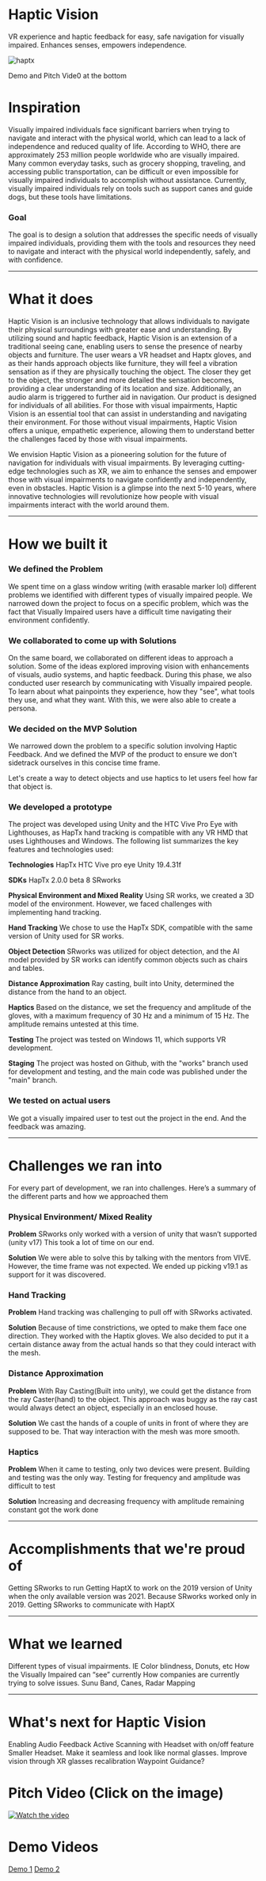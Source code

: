 # Haptic Vision
VR experience and haptic feedback for easy, safe navigation for visually impaired. Enhances senses, empowers independence.


![haptx](https://user-images.githubusercontent.com/39020723/218214123-f66f583e-3f93-461e-9d06-ebd59a3d3cc9.jpg)


Demo and Pitch Vide0 at the bottom


# Inspiration
Visually impaired individuals face significant barriers when trying to navigate and interact with the physical world, which can lead to a lack of independence and reduced quality of life. According to WHO, there are approximately 253 million people worldwide who are visually impaired. Many common everyday tasks, such as grocery shopping, traveling, and accessing public transportation, can be difficult or even impossible for visually impaired individuals to accomplish without assistance. Currently, visually impaired individuals rely on tools such as support canes and guide dogs, but these tools have limitations. 

### Goal
The goal is to design a solution that addresses the specific needs of visually impaired individuals, providing them with the tools and resources they need to navigate and interact with the physical world independently, safely, and with confidence.

---

# What it does
Haptic Vision is an inclusive technology that allows individuals to navigate their physical surroundings with greater ease and understanding. By utilizing sound and haptic feedback, Haptic Vision is an extension of a traditional seeing cane, enabling users to sense the presence of nearby objects and furniture. The user wears a VR headset and Haptx gloves, and as their hands approach objects like furniture, they will feel a vibration sensation as if they are physically touching the object. The closer they get to the object, the stronger and more detailed the sensation becomes, providing a clear understanding of its location and size. Additionally, an audio alarm is triggered to further aid in navigation. 
Our product is designed for individuals of all abilities. For those with visual impairments, Haptic Vision is an essential tool that can assist in understanding and navigating their environment. For those without visual impairments, Haptic Vision offers a unique, empathetic experience, allowing them to understand better the challenges faced by those with visual impairments.

We envision Haptic Vision as a pioneering solution for the future of navigation for individuals with visual impairments. By leveraging cutting-edge technologies such as XR, we aim to enhance the senses and empower those with visual impairments to navigate confidently and independently, even in obstacles. Haptic Vision is a glimpse into the next 5-10 years, where innovative technologies will revolutionize how people with visual impairments interact with the world around them.

---

# How we built it
### We defined the Problem
We spent time on a glass window writing (with erasable marker lol) different problems we identified with different types of visually impaired people. We narrowed down the project to focus on a specific problem, which was the fact that Visually Impaired users have a difficult time navigating their environment confidently.

### We collaborated to come up with Solutions 
On the same board, we collaborated on different ideas to approach a solution. Some of the ideas explored improving vision with enhancements of visuals, audio systems, and haptic feedback. During this phase, we also conducted user research by communicating with Visually impaired people. To learn about what painpoints they experience, how they "see", what tools they use, and what they want. With this, we were also able to create a persona.

### We decided on the MVP Solution 
We narrowed down the problem to a specific solution involving Haptic Feedback. And we defined the MVP of the product to ensure we don't sidetrack ourselves in this concise time frame. 

Let's create a way to detect objects and use haptics to let users feel how far that object is.

### We developed a prototype
The project was developed using Unity and the HTC Vive Pro Eye with Lighthouses, as HapTx hand tracking is compatible with any VR HMD that uses Lighthouses and Windows. The following list summarizes the key features and technologies used:

**Technologies**
HapTx
HTC Vive pro eye 
Unity 19.4.31f

**SDKs**
HapTx 2.0.0 beta 8
SRworks 

**Physical Environment and Mixed Reality**
Using SR works, we created a 3D model of the environment. However, we faced challenges with implementing hand tracking.

**Hand Tracking**
We chose to use the HapTx SDK, compatible with the same version of Unity used for SR works.

**Object Detection**
SRworks was utilized for object detection, and the AI model provided by SR works can identify common objects such as chairs and tables.

**Distance Approximation**
Ray casting, built into Unity, determined the distance from the hand to an object.

**Haptics**
Based on the distance, we set the frequency and amplitude of the gloves, with a maximum frequency of 30 Hz and a minimum of 15 Hz. The amplitude remains untested at this time.

**Testing**
The project was tested on Windows 11, which supports VR development.

**Staging**
The project was hosted on Github, with the "works" branch used for development and testing, and the main code was published under the "main" branch.

### We tested on actual users
We got a visually impaired user to test out the project in the end. And the feedback was amazing. 

---

# Challenges we ran into 
For every part of development, we ran into challenges. Here’s a summary of the different parts and how we approached them 

### Physical Environment/ Mixed Reality
**Problem**
SRworks only worked with a version of unity that wasn’t supported (unity v17)
This took a lot of time on our end.

**Solution**
We were able to solve this by talking with the mentors from VIVE. However, the time frame was not expected. We ended up picking v19.1 as support for it was discovered.

### Hand Tracking
**Problem**
Hand tracking was challenging to pull off with SRworks activated. 

**Solution**
Because of time constrictions, we opted to make them face one direction. They worked with the Haptix gloves. 
We also decided to put it a certain distance away from the actual hands so that they could interact with the mesh.


### Distance Approximation
**Problem**
With Ray Casting(Built into unity), we could get the distance from the ray Caster(hand) to the object. This approach was buggy as the ray cast would always detect an object, especially in an enclosed house.

**Solution**
We cast the hands of a couple of units in front of where they are supposed to be. That way interaction with the mesh was more smooth.

### Haptics
**Problem**
When it came to testing, only two devices were present. Building and testing was the only way. 
Testing for frequency and amplitude was difficult to test

**Solution**
Increasing and decreasing frequency with amplitude remaining constant got the work done

---

# Accomplishments that we're proud of

Getting SRworks to run
Getting HaptX to work on the 2019 version of Unity when the only available version was 2021. Because SRworks worked only in 2019.
Getting SRworks to communicate with HaptX

---

# What we learned

Different types of visual impairments. IE Color blindness, Donuts, etc
How the Visually Impaired can “see” currently
How companies are currently trying to solve issues. Sunu Band, Canes, Radar Mapping

---

# What's next for Haptic Vision
Enabling Audio Feedback
Active Scanning with Headset with on/off feature
Smaller Headset. Make it seamless and look like normal glasses.
Improve vision through XR glasses recalibration
Waypoint Guidance?


# Pitch Video (Click on the image)
[![Watch the video](https://d112y698adiu2z.cloudfront.net/photos/production/software_photos/002/346/697/datas/original.jpg)](https://youtu.be/4b5lR5_ubpw)

# Demo Videos
[Demo 1](https://photos.app.goo.gl/2GCe3nBR772Doe9V9)
[Demo 2](https://photos.app.goo.gl/ZfDBynpsBgJS3u7w7)

